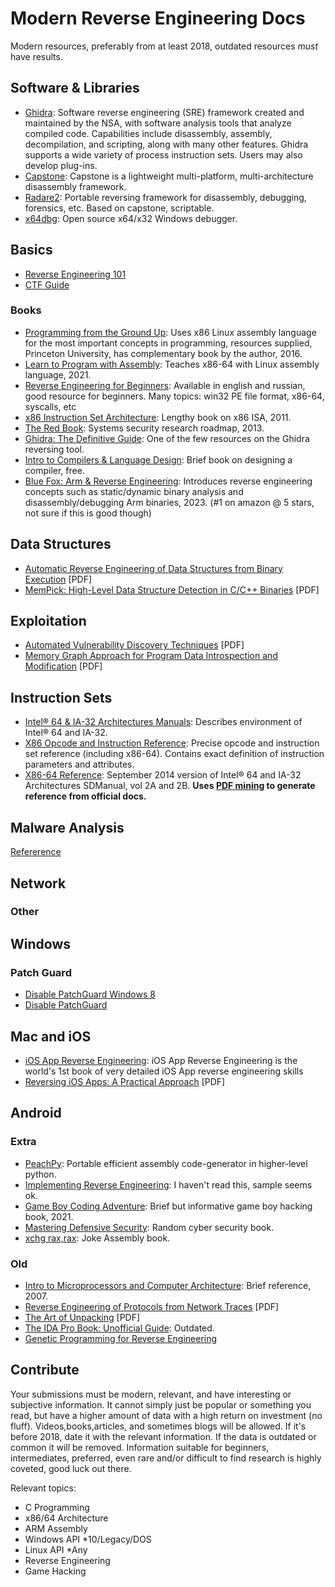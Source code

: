 # Modern Reverse Engineering Docs
Modern resources, preferably from at least 2018, outdated resources *must* have results.

## Software & Libraries
* [Ghidra](https://github.com/NationalSecurityAgency/ghidra): Software reverse engineering (SRE) framework created and maintained by the NSA, with software analysis tools that analyze compiled code. Capabilities include disassembly, assembly, decompilation, and scripting, along with many other features. Ghidra supports a wide variety of process instruction sets. Users may also develop plug-ins.
* [Capstone](http://www.capstone-engine.org/): Capstone is a lightweight multi-platform, multi-architecture disassembly framework.
* [Radare2](http://www.radare.org/): Portable reversing framework for disassembly, debugging, forensics, etc. Based on capstone, scriptable.
* [x64dbg](http://x64dbg.com/): Open source x64/x32 Windows debugger.

## Basics
* [Reverse Engineering 101](willreplace)
* [CTF Guide](https://trailofbits.github.io/ctf/)

### Books
* [Programming from the Ground Up](https://www.amazon.com/Programming-Ground-Up-Jonathan-Bartlett/dp/1540831825): Uses x86 Linux assembly language for the most important concepts in programming, resources supplied, Princeton University, has complementary book by the author, 2016.
* [Learn to Program with Assembly](https://www.amazon.com/Learn-Program-Assembly-Foundational-Programmers/dp/1484274369): Teaches x86-64 with Linux assembly language, 2021.
* [Reverse Engineering for Beginners](https://beginners.re/): Available in english and russian, good resource for beginners. Many topics: win32 PE file format, x86-64, syscalls, etc
* [x86 Instruction Set Architecture](https://www.amazon.com/X86-Instruction-Set-Architecture-Comprehensive/dp/0977087859): Lengthy book on x86 ISA, 2011.
* [The Red Book](https://www.red-book.eu/m/documents/syssec_red_book.pdf): Systems security research roadmap, 2013.
* [Ghidra: The Definitive Guide](https://www.amazon.com/product-reviews/1718501021): One of the few resources on the Ghidra reversing tool. 
* [Intro to Compilers & Language Design](https://www3.nd.edu/~dthain/compilerbook/compilerbook.pdf): Brief book on designing a compiler, free.
* [Blue Fox: Arm & Reverse Engineering](https://www.amazon.com/Blue-Fox-Assembly-Internals-Analysis/dp/1119745306): Introduces reverse engineering concepts such as static/dynamic binary analysis
and disassembly/debugging Arm binaries, 2023. (#1 on amazon @ 5 stars, not sure if this is good though)

## Data Structures
* [Automatic Reverse Engineering of Data Structures from Binary Execution](https://www.cs.purdue.edu/homes/xyzhang/Comp/ndss10.pdf) [PDF] 
* [MemPick: High-Level Data Structure Detection in C/C++ Binaries](http://www.cs.vu.nl/~herbertb/papers/mempick_wcre13.pdf) [PDF]

## Exploitation
* [Automated Vulnerability Discovery Techniques](https://docplayer.net/storage/65/53692826/1683335635/qjeAEfhz_QMXEJ-lJUMexg/53692826.pdf) [PDF]
* [Memory Graph Approach for Program Data Introspection and Modification](http://software.imdea.org/~juanca/papers/sigpath_esorics14.pdf) [PDF]

## Instruction Sets
* [Intel® 64 & IA-32 Architectures Manuals](http://www.intel.com/content/www/us/en/processors/architectures-software-developer-manuals.html): Describes environment of Intel® 64 and IA-32.
* [X86 Opcode and Instruction Reference](http://ref.x86asm.net/): Precise opcode and instruction set reference (including x86-64). Contains exact definition of instruction parameters and attributes.
* [X86-64 Reference](http://www.felixcloutier.com/x86/): September 2014 version of Intel® 64 and IA-32 Architectures SDManual, vol 2A and 2B. **Uses [PDF mining](https://github.com/zneak/x86doc) to generate reference from official docs.**

## Malware Analysis
[Refererence](malwareanalysis.md)

## Network

### Other
## Windows
### Patch Guard
* [Disable PatchGuard Windows 8](https://github.com/Fyyre/oldsite/blob/master/bootloader_v2.txt)
* [Disable PatchGuard](https://github.com/Mattiwatti/EfiGuard)
## Mac and iOS
* [iOS App Reverse Engineering](https://github.com/iosre/iOSAppReverseEngineering): iOS App Reverse Engineering is the world's 1st book of very detailed iOS App reverse engineering skills
* [Reversing iOS Apps: A Practical Approach](https://s3.amazonaws.com/s3.synack.com/T2_reversingIOSApps.pdf) [PDF]
## Android

### Extra
* [PeachPy](https://github.com/Maratyszcza/PeachPy): Portable efficient assembly code-generator in higher-level python.
* [Implementing Reverse Engineering](https://www.amazon.com/product-reviews/B09DT5N5JP): I haven't read this, sample seems ok.
* [Game Boy Coding Adventure](https://www.amazon.com/Game-Boy-Coding-Adventure-programming-ebook/dp/B0B7FY5576): Brief but informative game boy hacking book, 2021. 
* [Mastering Defensive Security](https://www.amazon.com/Mastering-Defensive-Security-techniques-infrastructure-ebook/dp/B09BZXC5SC): Random cyber security book.
* [xchg rax,rax](https://www.amazon.com/xchg-rax-xorpd/dp/1502958082): Joke Assembly book.

### Old
* [Intro to Microprocessors and Computer Architecture](https://www.amazon.com/Inside-Machine-Introduction-Microprocessors-Architecture/dp/1593276680): Brief reference, 2007.
* [Reverse Engineering of Protocols from Network Traces](http://www.di.fc.ul.pt/~nuno/PAPERS/WCRE11.pdf) [PDF]
* [The Art of Unpacking](https://www.blackhat.com/presentations/bh-usa-07/Yason/Whitepaper/bh-usa-07-yason-WP.pdf) [PDF]
* [The IDA Pro Book: Unofficial Guide](https://www.amazon.com/IDA-Pro-Book-Unofficial-Disassembler/dp/1593272898): Outdated.
* [Genetic Programming for Reverse Engineering](https://web.eecs.umich.edu/~weimerw/p/weimer-wcre2013-re-preprint.pdf)

## Contribute
Your submissions must be modern, relevant, and have interesting or subjective information.
It cannot simply just be popular or something you read, but have a higher amount of data 
with a high return on investment (no fluff). Videos,books,articles, and sometimes blogs
will be allowed. If it's before 2018, date it with the relevant information. If the data
is outdated or common it will be removed. Information suitable for beginners, intermediates,
preferred, even rare and/or difficult to find research is highly coveted, good luck out there.

Relevant topics:

* C Programming
* x86/64 Architecture
* ARM Assembly
* Windows API *10/Legacy/DOS
* Linux API *Any
* Reverse Engineering
* Game Hacking
